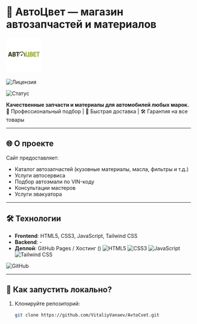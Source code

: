 # 🚗 АвтоЦвет — магазин автозапчастей и материалов

![Логотип АвтоЦвет](images/favicon-96x96.png)

![Лицензия](https://img.shields.io/badge/Licenses-CC%20BY--SA%204.0-red)

![Статус](https://img.shields.io/badge/статус-в%20разработке-yellow)

**Качественные запчасти и материалы для автомобилей любых марок.**  
🔧 Профессиональный подбор | 🚛 Быстрая доставка | 🛠️ Гарантия на все товары

---

## 🌐 О проекте

Сайт предоставляет:

- Каталог автозапчастей (кузовные материалы, масла, фильтры и т.д.)
- Услуги автосервиса
- Подбор автоэмали по VIN-коду
- Консультации мастеров
- Услуги эвакуатора

---

## 🛠️ Технологии

- **Frontend**: HTML5, CSS3, JavaScript, Tailwind CSS
- **Backend**: -
- **Деплой**: GitHub Pages / Хостинг ()
  ![HTML5](https://img.shields.io/badge/HTML5-orange) ![CSS3](https://img.shields.io/badge/HTML5-orange) ![JavaScript](https://img.shields.io/badge/JavaScript-yellow) ![Tailwind CSS](https://img.shields.io/badge/Tailwind_CSS-75c1ff)

![GitHub](https://img.shields.io/badge/GitHub-%23696969)

---

## 🚀 Как запустить локально?

1. Клонируйте репозиторий:
   ```bash
   git clone https://github.com/VitaliyVanaev/AvtoCvet.git
   ```
